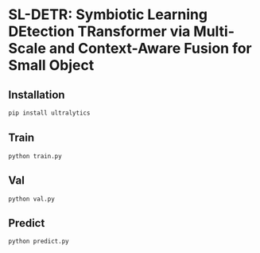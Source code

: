 # SL-DETR: Symbiotic Learning DEtection TRansformer via Multi-Scale and Context-Aware Fusion for Small Object

## Installation

```bash
pip install ultralytics
```

## Train

```
python train.py
```

## Val

```
python val.py
```

## Predict

```
python predict.py
```

